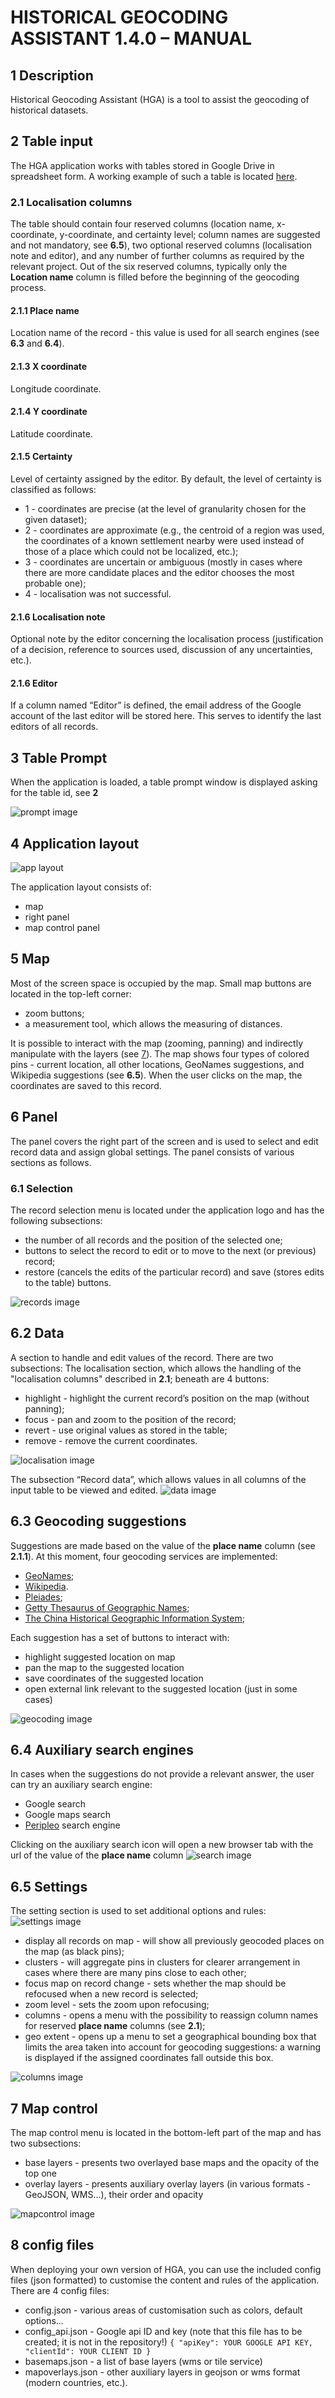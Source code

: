 # HISTORICAL GEOCODING ASSISTANT 1.4.0 – MANUAL

## 1 Description

Historical Geocoding Assistant (HGA) is a tool to assist the geocoding of historical datasets.

## 2 Table input

The HGA application works with tables stored in Google Drive in spreadsheet form. A working example of such a table is located [here](https://docs.google.com/spreadsheets/d/1FaW23x-ZT3pmdmv77eKPJxsfGhoB1urwfvPffN_4keU).

### 2.1 Localisation columns

The table should contain four reserved columns (location name, x-coordinate, y-coordinate, and certainty level; column names are suggested and not mandatory, see **6.5**), two optional reserved columns (localisation note and editor), and any number of further columns as required by the relevant project. Out of the six reserved columns, typically only the **Location name** column is filled before the beginning of the geocoding process.

#### 2.1.1 Place name

Location name of the record - this value is used for all search engines (see **6.3** and **6.4**).

#### 2.1.3 X coordinate

Longitude coordinate.

#### 2.1.4 Y coordinate

Latitude coordinate.

#### 2.1.5 Certainty

Level of certainty assigned by the editor. By default, the level of certainty is classified as follows:

- 1 - coordinates are precise (at the level of granularity chosen for the given dataset);
- 2 - coordinates are approximate (e.g., the centroid of a region was used, the coordinates of a known settlement nearby were used instead of those of a place which could not be localized, etc.);
- 3 - coordinates are uncertain or ambiguous (mostly in cases where there are more candidate places and the editor chooses the most probable one);
- 4 - localisation was not successful.

#### 2.1.6 Localisation note

Optional note by the editor concerning the localisation process (justification of a decision, reference to sources used, discussion of any uncertainties, etc.).

#### 2.1.6 Editor

If a column named “Editor” is defined, the email address of the Google account of the last editor will be stored here. This serves to identify the last editors of all records.

## 3 Table Prompt

When the application is loaded, a table prompt window is displayed asking for the table id, see **2**

![prompt image](./imgs/welcome.png)

## 4 Application layout

![app layout](./imgs/layout.png)

The application layout consists of:

- map
- right panel
- map control panel

## 5 Map

Most of the screen space is occupied by the map. Small map buttons are located in the top-left corner:

- zoom buttons;
- a measurement tool, which allows the measuring of distances.

It is possible to interact with the map (zooming, panning) and indirectly manipulate with the layers (see [7](#7-map-control)). The map shows four types of colored pins - current location, all other locations, GeoNames suggestions, and Wikipedia suggestions (see **6.5**).
When the user clicks on the map, the coordinates are saved to this record.

## 6 Panel

The panel covers the right part of the screen and is used to select and edit record data and assign global settings. The panel consists of various sections as follows.

### 6.1 Selection

The record selection menu is located under the application logo and has the following subsections:

- the number of all records and the position of the selected one;
- buttons to select the record to edit or to move to the next (or previous) record;
- restore (cancels the edits of the particular record) and save (stores edits to the table) buttons.

![records image](./imgs/records.png)

## 6.2 Data

A section to handle and edit values of the record. There are two subsections:
The localisation section, which allows the handling of the "localisation columns" described in **2.1**; beneath are 4 buttons:

- highlight - highlight the current record’s position on the map (without panning);
- focus - pan and zoom to the position of the record;
- revert - use original values as stored in the table;
- remove - remove the current coordinates.

![localisation image](./imgs/localisation.png)

The subsection “Record data”, which allows values in all columns of the input table to be viewed and edited.
![data image](./imgs/data.png)

## 6.3 Geocoding suggestions

Suggestions are made based on the value of the **place name** column (see **2.1.1**). At this moment, four geocoding services are implemented:

- [GeoNames](http://www.geonames.org/);
- [Wikipedia](wikipedia.org).
- [Pleiades](pleiades.stoa.org);
- [Getty Thesaurus of Geographic Names](https://www.getty.edu/research/tools/vocabularies/tgn/index.html/);
- [The China Historical Geographic Information System](http://chgis.fas.harvard.edu/);

Each suggestion has a set of buttons to interact with:

- highlight suggested location on map
- pan the map to the suggested location
- save coordinates of the suggested location
- open external link relevant to the suggested location (just in some cases)

![geocoding image](./imgs/geocoding.png)

## 6.4 Auxiliary search engines

In cases when the suggestions do not provide a relevant answer, the user can try an auxiliary search engine:

- Google search
- Google maps search
- [Peripleo](http://peripleo.pelagios.org/) search engine

Clicking on the auxiliary search icon will open a new browser tab with the url of the value of the **place name** column
![search image](./imgs/search.png)

## 6.5 Settings

The setting section is used to set additional options and rules:
![settings image](./imgs/settings.png)

- display all records on map - will show all previously geocoded places on the map (as black pins);
- clusters - will aggregate pins in clusters for clearer arrangement in cases where there are many pins close to each other;
- focus map on record change - sets whether the map should be refocused when a new record is selected;
- zoom level - sets the zoom upon refocusing;
- columns - opens a menu with the possibility to reassign column names for reserved **place name** columns (see **2.1**);
- geo extent - opens up a menu to set a geographical bounding box that limits the area taken into account for geocoding suggestions: a warning is displayed if the assigned coordinates fall outside this box.

![columns image](./imgs/columns.png)

## 7 Map control

The map control menu is located in the bottom-left part of the map and has two subsections:

- base layers - presents two overlayed base maps and the opacity of the top one
- overlay layers - presents auxiliary overlay layers (in various formats - GeoJSON, WMS...), their order and opacity

![mapcontrol image](./imgs/mapcontrol.png)

## 8 config files

When deploying your own version of HGA, you can use the included config files (json formatted) to customise the content and rules of the application. There are 4 config files:

- config.json - various areas of customisation such as colors, default options...
- config_api.json - Google api ID and key (note that this file has to be created; it is not in the repository!)
  `{ "apiKey": YOUR GOOGLE API KEY, "clientId": YOUR CLIENT ID }`
- basemaps.json - a list of base layers (wms or tile service)
- mapoverlays.json - other auxiliary layers in geojson or wms format (modern countries, etc.).
